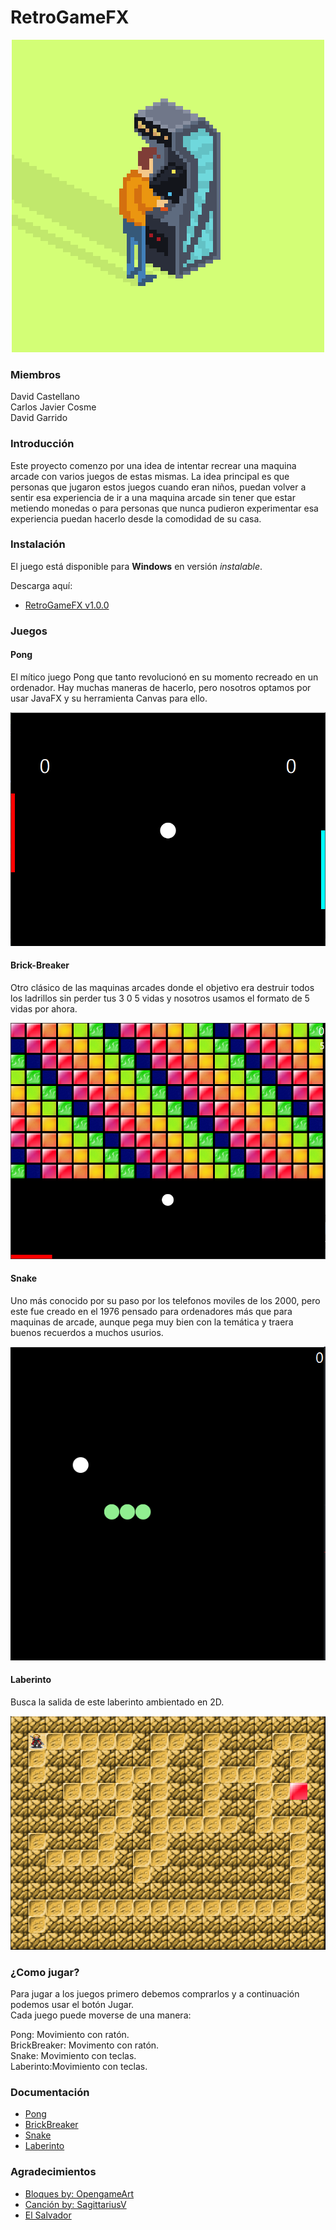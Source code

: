 # RetroGameFX
<p align="center"><img src="/Github_Images/Retrogifs-1.gif" width=""/></p>

### Miembros

David Castellano <br>
Carlos Javier Cosme <br>
David Garrido

### Introducción
Este proyecto comenzo por una idea de intentar recrear una maquina arcade con varios juegos de estas mismas. La idea principal es que personas que jugaron estos juegos cuando eran niños, puedan volver a sentir esa experiencia de ir a una maquina arcade sin tener que estar metiendo monedas o para personas que nunca pudieron experimentar esa experiencia puedan hacerlo desde la comodidad de su casa.

### Instalación
El juego está disponible para **Windows** en versión *instalable*.

Descarga aquí:

* [RetroGameFX v1.0.0](https://github.com/dam-dad/RetroGameFX/releases)


### Juegos

#### Pong
El mítico juego Pong que tanto revolucionó en su momento recreado en un ordenador. Hay muchas maneras de hacerlo, pero nosotros optamos por usar JavaFX y su herramienta Canvas para ello.

<p align="center"><img src="/Github_Images/Pong.PNG" width=""/></p>

#### Brick-Breaker
Otro clásico de las maquinas arcades donde el objetivo era destruir todos los ladrillos sin perder tus 3 0 5 vidas y nosotros usamos el formato de 5 vidas por ahora.

<p align="center"><img src="/Github_Images/BrickBreaker.PNG" width=""/></p>

#### Snake
Uno más conocido por su paso por los telefonos moviles de los 2000, pero este fue creado en el 1976 pensado para ordenadores más que para maquinas de arcade, aunque pega muy bien con la temática y traera buenos recuerdos a muchos usurios.

<p align="center"><img src="/Github_Images/snake.png" width=""/></p>

#### Laberinto
Busca la salida de este laberinto ambientado en 2D.

<p align="center"><img src="/Github_Images/Maze.PNG" width=""/></p>

### ¿Como jugar?
Para jugar a los juegos primero debemos comprarlos y a continuación podemos usar el botón Jugar.<br>
Cada juego puede moverse de una manera:

Pong: Movimiento con ratón. <br>
BrickBreaker: Movimento con ratón.<br>
Snake: Movimiento con teclas.<br>
Laberinto:Movimiento con teclas.

### Documentación

* [Pong](/Documentacion/Documentacion_Pong.pdf)
* [BrickBreaker](/Documentacion/Documentacion__BreakOut.pdf)
* [Snake](/Documentacion/Documentacion_Snake.pdf)
* [Laberinto](/Documentacion/Documentacion__Laberintos.pdf)

### Agradecimientos

* [Bloques by: OpengameArt](https://opengameart.org/content/breakout-graphics)
* [Canción by: SagittariusV](https://www.youtube.com/c/SagittariusV/featured)
* [El Salvador](https://github.com/fvarrui)
